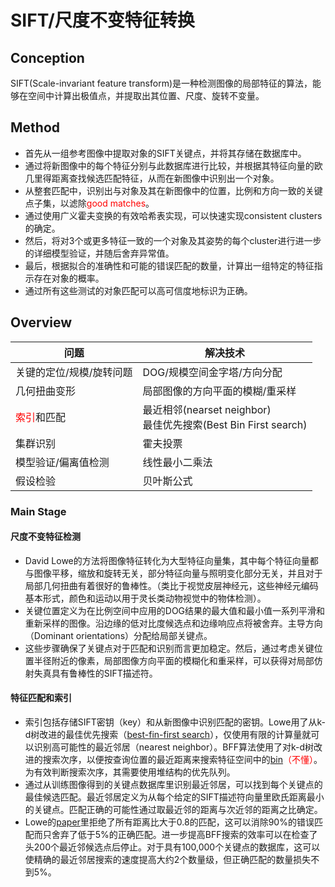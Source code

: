 # SIFT/尺度不变特征转换
## Conception
SIFT(Scale-invariant feature transform)是一种检测图像的局部特征的算法，能够在空间中计算出极值点，并提取出其位置、尺度、旋转不变量。
## Method
- 首先从一组参考图像中提取对象的SIFT关键点，并将其存储在数据库中。
- 通过将新图像中的每个特征分别与此数据库进行比较，并根据其特征向量的欧几里得距离查找候选匹配特征，从而在新图像中识别出一个对象。
- 从整套匹配中，识别出与对象及其在新图像中的位置，比例和方向一致的关键点子集，以滤除<font color = red>good matches</font>。
- 通过使用广义霍夫变换的有效哈希表实现，可以快速实现consistent clusters的确定。
- 然后，将对3个或更多特征一致的一个对象及其姿势的每个cluster进行进一步的详细模型验证，并随后舍弃异常值。
- 最后，根据拟合的准确性和可能的​​错误匹配的数量，计算出一组特定的特征指示存在对象的概率。
- 通过所有这些测试的对象匹配可以高可信度地标识为正确。
## Overview
| 问题 | 解决技术 |
|---------|---------|
|关键的定位/规模/旋转问题   | DOG/规模空间金字塔/方向分配|
|几何扭曲变形|局部图像的方向平面的模糊/重采样|
|<font color = red>索引</font>和匹配|最近相邻(nearset neighbor)<br />最佳优先搜索(Best Bin First search)|
|集群识别|霍夫投票|
|模型验证/偏离值检测|线性最小二乘法|
|假设检验|贝叶斯公式|
### Main Stage
#### 尺度不变特征检测
- David Lowe的方法将图像特征转化为大型特征向量集，其中每个特征向量都与图像平移，缩放和旋转无关，部分特征向量与照明变化部分无关，并且对于局部几何扭曲有着很好的鲁棒性。（类比于视觉皮层神经元，这些神经元编码基本形式，颜色和运动以用于灵长类动物视觉中的物体检测）。
- 关键位置定义为在比例空间中应用的DOG结果的最大值和最小值一系列平滑和重新采样的图像。沿边缘的低对比度候选点和边缘响应点将被舍弃。主导方向（Dominant orientations）分配给局部关键点。
- 这些步骤确保了关键点对于匹配和识别而言更加稳定。然后，通过考虑关键位置半径附近的像素，局部图像方向平面的模糊化和重采样，可以获得对局部仿射失真具有鲁棒性的SIFT描述符。
#### 特征匹配和索引
- 索引包括存储SIFT密钥（key）和从新图像中识别匹配的密钥。Lowe用了从k-d树改进的最佳优先搜索（[best-fin-first search][1]），仅使用有限的计算量就可以识别高可能性的最近邻居（nearest neighbor）。BFF算法使用了对k-d树改进的搜索次序，以便按查询位置的最近距离来搜索特征空间中的<font color = red>[bin][1]（不懂）</font>。为有效判断搜索次序，其需要使用堆结构的优先队列。
- 通过从训练图像得到的关键点数据库里识别最近邻居，可以找到每个关键点的最佳候选匹配。最近邻居定义为从每个给定的SIFT描述符向量里欧氏距离最小的关键点。匹配正确的可能性通过取最近邻的距离与次近邻的距离之比确定。
- Lowe的[paper][2]里拒绝了所有距离比大于0.8的匹配，这可以消除90%的错误匹配而只舍弃了低于5%的正确匹配。进一步提高BFF搜索的效率可以在检查了头200个最近邻候选点后停止。对于具有100,000个关键点的数据库，这可以使精确的最近邻居搜索的速度提高大约2个数量级，但正确匹配的数量损失不到5%。

[1]:https://en.wikipedia.org/wiki/Best_bin_first
[2]:http://ceessnoek.info/courses/computervisionbylearning/2014/lowe-ijcv2004.pdf

 

